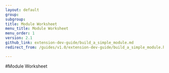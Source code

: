 ```yaml
---
layout: default
group: 
subgroup: 
title: Module Worksheet
menu_title: Module Worksheet
menu_order: 1
version: 2.1
github_link: extension-dev-guide/build_a_simple_module.md
redirect_from: /guides/v1.0/extension-dev-guide/build_a_simple_module.html

---
```


#Module Worksheet
